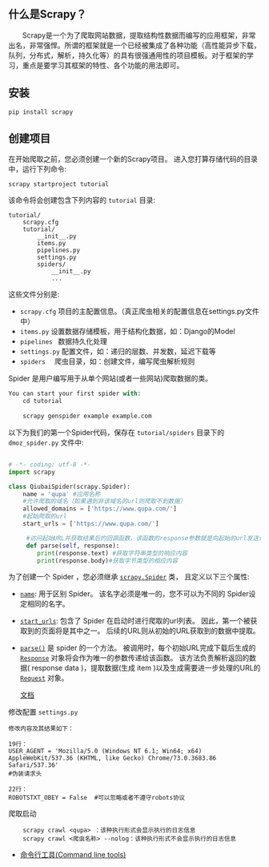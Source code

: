 



## 什么是Scrapy？

　　Scrapy是一个为了爬取网站数据，提取结构性数据而编写的应用框架，非常出名，非常强悍。所谓的框架就是一个已经被集成了各种功能（高性能异步下载，队列，分布式，解析，持久化等）的具有很强通用性的项目模板。对于框架的学习，重点是要学习其框架的特性、各个功能的用法即可。

## 安装

```
pip install scrapy
```

## 创建项目

在开始爬取之前，您必须创建一个新的Scrapy项目。 进入您打算存储代码的目录中，运行下列命令:

```shell
scrapy startproject tutorial
```

该命令将会创建包含下列内容的 `tutorial` 目录:

```
tutorial/
    scrapy.cfg
    tutorial/
        __init__.py
        items.py
        pipelines.py
        settings.py
        spiders/
            __init__.py
            ... 
```

这些文件分别是:

- `scrapy.cfg`   项目的主配置信息。（真正爬虫相关的配置信息在settings.py文件中）
- `items.py`     设置数据存储模板，用于结构化数据，如：Django的Model
- `pipelines `   数据持久化处理
- `settings.py`  配置文件，如：递归的层数、并发数，延迟下载等
- `spiders  `    爬虫目录，如：创建文件，编写爬虫解析规则





Spider 是用户编写用于从单个网站(或者一些网站)爬取数据的类。

```python
You can start your first spider with:
    cd tutorial
    
    scrapy genspider example example.com

```

以下为我们的第一个Spider代码，保存在 `tutorial/spiders` 目录下的 `dmoz_spider.py` 文件中:

```python

# -*- coding: utf-8 -*-
import scrapy

class QiubaiSpider(scrapy.Spider):
    name = 'qupa' #应用名称
    #允许爬取的域名（如果遇到非该域名的url则爬取不到数据）
    allowed_domains = ['https://www.qupa.com/']
    #起始爬取的url
    start_urls = ['https://www.qupa.com/']

     #访问起始URL并获取结果后的回调函数，该函数的response参数就是向起始的url发送请求后，获取的响应对象.该函数返回值必须为可迭代对象或者NUll 
     def parse(self, response):
        print(response.text) #获取字符串类型的响应内容
        print(response.body)#获取字节类型的相应内容
```



为了创建一个 Spider ，您必须继承 [`scrapy.Spider`](https://scrapy-chs.readthedocs.io/zh_CN/0.24/topics/spiders.html#scrapy.spider.Spider) 类， 且定义以下三个属性:

- [`name`](https://scrapy-chs.readthedocs.io/zh_CN/0.24/topics/spiders.html#scrapy.spider.Spider.name): 用于区别 Spider。 该名字必须是唯一的，您不可以为不同的 Spider设定相同的名字。

- [`start_urls`](https://scrapy-chs.readthedocs.io/zh_CN/0.24/topics/spiders.html#scrapy.spider.Spider.start_urls): 包含了 Spider 在启动时进行爬取的url列表。 因此，第一个被获取到的页面将是其中之一。 后续的URL则从初始的URL获取到的数据中提取。

- [`parse()`](https://scrapy-chs.readthedocs.io/zh_CN/0.24/topics/spiders.html#scrapy.spider.Spider.parse) 是 spider 的一个方法。 被调用时，每个初始URL完成下载后生成的 [`Response`](https://scrapy-chs.readthedocs.io/zh_CN/0.24/topics/request-response.html#scrapy.http.Response) 对象将会作为唯一的参数传递给该函数。 该方法负责解析返回的数据( response data )，提取数据(生成 item )以及生成需要进一步处理的URL的 [`Request`](https://scrapy-chs.readthedocs.io/zh_CN/0.24/topics/request-response.html#scrapy.http.Request) 对象。

  [文档](https://scrapy-chs.readthedocs.io/zh_CN/0.24/intro/tutorial.html#spider)





修改配置 `settings.py`

```
修改内容及其结果如下：

19行：
USER_AGENT = 'Mozilla/5.0 (Windows NT 6.1; Win64; x64) AppleWebKit/537.36 (KHTML, like Gecko) Chrome/73.0.3683.86 Safari/537.36'
#伪装请求头

22行：
ROBOTSTXT_OBEY = False  #可以忽略或者不遵守robots协议
```



爬取启动

```
    scrapy crawl <qupa> ：该种执行形式会显示执行的日志信息
    scrapy crawl <爬虫名称> --nolog：该种执行形式不会显示执行的日志信息
```







- [命令行工具(Command line tools)](https://scrapy-chs.readthedocs.io/zh_CN/0.24/topics/commands.html)